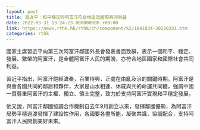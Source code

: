 ```yaml
---
layout: post
title: 習近平︰和平穩定的阿富汗符合地區及國際共同利益
date: 2022-03-31 13:24:23.000000000 +08:00
link: https://news.rthk.hk/rthk/ch/component/k2/1641834-20220331.htm
categories: rthk
---
```


國家主席習近平向第三次阿富汗鄰國外長會發表書面致辭，表示一個和平、穩定、發展、繁榮的阿富汗，是全體阿富汗人民的期盼，亦符合地區國家和國際社會共同利益。

習近平指出，阿富汗飽經滄桑，百業待興，正處在由亂及治的關鍵時期。阿富汗是與會各國共同的鄰居和夥伴，大家是山水相連、休戚與共的命運共同體，強調中國一貫尊重阿富汗的主權、獨立、領土完整，致力於支持阿富汗實現和平穩定發展。

他又說，阿富汗鄰國協調合作機制自去年9月創立以來，發揮鄰國優勢，為阿富汗局勢平穩過渡發揮了建設性作用，各國要各盡所能，凝聚共識，協調配合，支持阿富汗人民開創美好未來。
